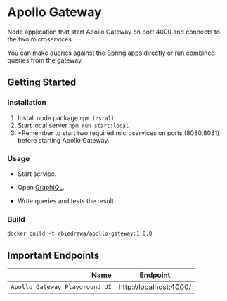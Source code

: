# Apollo Gateway

Node application that start Apollo Gateway on port 4000 and connects to the two microservices.

You can make queries against the Spring apps directly or run combined queries from the gateway.

## Getting Started

### Installation

1. Install node package `npm install`
2. Start local server `npm run start:local`
3. *Remember to start two required microservices on ports (8080,8081) before starting Apollo Gateway.  

### Usage

* Start service.

* Open [GraphiQL](http://localhost:4000/).

* Write queries and tests the result.

### Build

```
docker build -t rbiedrawa/apollo-gateway:1.0.0
```

## Important Endpoints

| Name | Endpoint | 
| -------------:|:--------:|
| `Apollo Gateway Playground UI` | http://localhost:4000/ |

